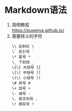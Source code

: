 # Markdown语法
1. 简明教程  
    https://ouweiya.github.io/
2. 需要转义的字符
    ```
    \\ 反斜杠 \
    \` 反引号 `
    \* 星号 *
    \_ 下划线 _
    \{\} 大括号 {}
    \[\] 中括号 []
    \(\) 小括号 ()
    \# 井号 #
    \+ 加号 +
    \- 减号 -
    \. 英文句号 .
    \! 感叹号 !
    ```
